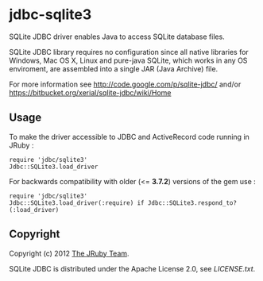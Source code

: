 # jdbc-sqlite3

SQLite JDBC driver enables Java to access SQLite database files.

SQLite JDBC library requires no configuration since all native libraries for 
Windows, Mac OS X, Linux and pure-java SQLite, which works in any OS enviroment, 
are assembled into a single JAR (Java Archive) file.

For more information see http://code.google.com/p/sqlite-jdbc/
and/or https://bitbucket.org/xerial/sqlite-jdbc/wiki/Home

## Usage

To make the driver accessible to JDBC and ActiveRecord code running in JRuby :

    require 'jdbc/sqlite3'
    Jdbc::SQLite3.load_driver

For backwards compatibility with older (<= **3.7.2**) versions of the gem use :

    require 'jdbc/sqlite3'
    Jdbc::SQLite3.load_driver(:require) if Jdbc::SQLite3.respond_to?(:load_driver)

## Copyright

Copyright (c) 2012 [The JRuby Team](https://github.com/jruby).

SQLite JDBC is distributed under the Apache License 2.0, see *LICENSE.txt*.
